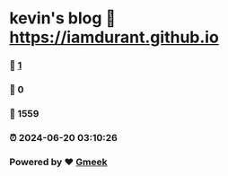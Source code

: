 # kevin's blog :link: https://iamdurant.github.io 
### :page_facing_up: [1](https://iamdurant.github.io/tag.html) 
### :speech_balloon: 0 
### :hibiscus: 1559 
### :alarm_clock: 2024-06-20 03:10:26 
### Powered by :heart: [Gmeek](https://github.com/Meekdai/Gmeek)
